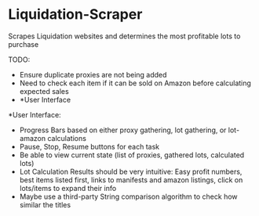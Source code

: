 # Liquidation-Scraper
Scrapes Liquidation websites and determines the most profitable lots to purchase

TODO:

  - Ensure duplicate proxies are not being added
  - Need to check each item if it can be sold on Amazon before calculating expected sales
  - \*User Interface
  
  
\*User Interface:

  - Progress Bars based on either proxy gathering, lot gathering, or lot-amazon calculations
  - Pause, Stop, Resume buttons for each task
  - Be able to view current state (list of proxies, gathered lots, calculated lots)
  - Lot Calculation Results should be very intuitive: Easy profit numbers, best items listed first, links to manifests and amazon listings, click on lots/items to expand their info
  - Maybe use a third-party String comparison algorithm to check how similar the titles
